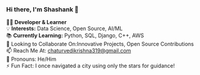### Hi there, I'm Shashank 👋

👨‍💻 **Developer & Learner**  
💡 **Interests:** Data Science, Open Source, AI/ML  
📚 **Currently Learning:** Python, SQL, Django, C++, AWS  
🤝 Looking to Collaborate On:Innovative Projects, Open Source Contributions  
📫 Reach Me At: [chaturvedikrishna319@gmail.com](mailto:chaturvedikrishna319@gmail.com)  
🌟 Pronouns: He/Him  
⚡ Fun Fact: I once navigated a city using only the stars for guidance!
